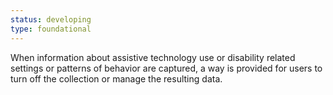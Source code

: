 ```yaml
---
status: developing
type: foundational
---
```


When information about assistive technology use or disability related settings or patterns of behavior are captured, a way is provided for users to turn off the collection or manage the resulting data.
